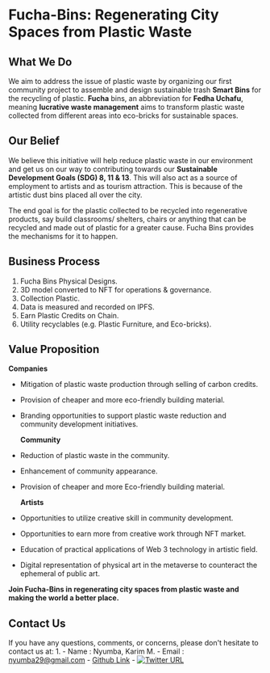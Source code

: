 # Fucha-Bins: Regenerating City Spaces from Plastic Waste

## What We Do

We aim to address the issue of plastic waste by organizing our first community project to assemble and design sustainable trash **Smart Bins** for the recycling of plastic. **Fucha** bins, an abbreviation for **Fedha Uchafu**, meaning **lucrative waste management** aims to transform plastic waste collected from different areas into eco-bricks for sustainable spaces. 

## Our Belief

We believe this initiative will help reduce plastic waste in our environment and get us on our way to contributing towards our **Sustainable Development Goals (SDG) 8, 11 & 13**. This will also act as a source of employment to artists and as tourism attraction. This is because of the artistic dust bins placed all over the city. 

The end goal is for the plastic collected to be recycled into regenerative products, say build classrooms/ shelters, chairs or anything that can be recycled and made out of plastic for a greater cause. Fucha Bins provides the mechanisms for it to happen.

## Business Process

1. Fucha Bins Physical Designs.
2. 3D model converted to NFT for operations & governance.
3. Collection Plastic.
4. Data is measured and recorded on IPFS.
5. Earn Plastic Credits on Chain.
6. Utility recyclables (e.g. Plastic Furniture, and Eco-bricks).

## Value Proposition
     
   **Companies**
* Mitigation of plastic waste production through selling of carbon credits.
* Provision of cheaper and more eco-friendly building material.
* Branding opportunities to support plastic waste reduction and community development initiatives.
     
    **Community**
* Reduction of plastic waste in the community.
* Enhancement of community appearance.
* Provision of cheaper and more Eco-friendly building material.
     
    **Artists**
* Opportunities to utilize creative skill in community development.
* Opportunities to earn more from creative work through NFT market.
* Education of practical applications of Web 3 technology in artistic field.
* Digital representation of physical art in the metaverse to counteract the ephemeral of public art.


**Join Fucha-Bins in regenerating city spaces from plastic waste and making the world a better place.**


## Contact Us

If you have any questions, comments, or concerns, please don't hesitate to contact us at:
1. 
     - Name    : Nyumba, Karim M.
     - Email   : <nyumba29@gmail.com>
     - [Github Link](https://github.com/karimnyumba)
     - [![Twitter URL](https://img.shields.io/twitter/url/https/twitter.com/karimnyumba.svg?style=social&label=Follow%20%40karimnyumba)](https://twitter.com/karimnyumba)




